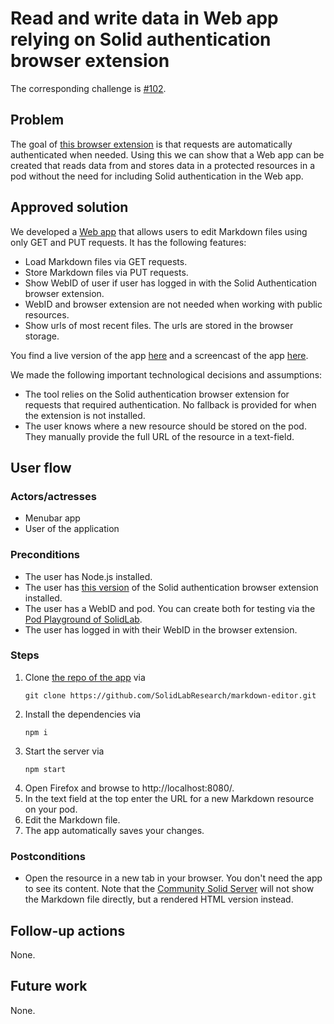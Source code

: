 <!--
Fill in the WebIDs of the people below.
Leave this in comments!
It's possible to have multiple people per role.

Challenge/scenario creator:
  - https://pieterheyvaert.com/#me
Solution creator:
  - https://pieterheyvaert.com/#me
Report writer:
  - https://pieterheyvaert.com/#me
-->

# Read and write data in Web app relying on Solid authentication browser extension

The corresponding challenge is [#102](https://github.com/SolidLabResearch/Challenges/issues/102).

## Problem
<!--
You can reuse the pitch of the challenge, but check if you need to make changes.
For example, it might happen that the approved solution does more than what the original pitch requested.
-->

The goal of [this browser extension](https://github.com/KNowledgeOnWebScale/solid-authentication-browser-extension/) is that requests are 
automatically authenticated when needed. 
Using this we can show that a Web app can be created that reads data from and stores data 
in a protected resources in a pod without the need for including Solid authentication in the Web app.

## Approved solution
<!--
Provide information about the approved solution:
names of tools/libraries created, repos, and so on.
-->

We developed a [Web app](https://github.com/SolidLabResearch/markdown-editor) that allows 
users to edit Markdown files using only GET and PUT requests.
It has the following features:

- Load Markdown files via GET requests.
- Store Markdown files via PUT requests.
- Show WebID of user if user has logged in with the Solid Authentication browser extension.
- WebID and browser extension are not needed when working with public resources.
- Show urls of most recent files. The urls are stored in the browser storage.

You find a live version of the app [here](https://solidlabresearch.github.io/markdown-editor/) and 
a screencast of the app [here](https://cloud.ilabt.imec.be/index.php/s/JcqFbRzNMFztC8D).

<!--
Provide a list of important technical decisions and assumptions.
-->
We made the following important technological decisions and assumptions:
- The tool relies on the Solid authentication browser extension for requests that required authentication. 
No fallback is provided for when the extension is not installed. 
- The user knows where a new resource should be stored on the pod. 
They manually provide the full URL of the resource in a text-field.


## User flow

<!--
Describe a concrete user flow with the approved solution.
Complete the following sections:
-->

### Actors/actresses

- Menubar app
- User of the application

### Preconditions

- The user has Node.js installed.
- The user has [this version](https://github.com/KNowledgeOnWebScale/solid-authentication-browser-extension/commit/bd8d9f8466382b637a640ec2ec11caccdecafc41) of 
the Solid authentication browser extension installed.
- The user has a WebID and pod.
You can create both for testing via the [Pod Playground of SolidLab](https://pod.playground.solidlab.be/).
- The user has logged in with their WebID in the browser extension.

### Steps

1. Clone [the repo of the app](https://github.com/SolidLabResearch/markdown-editor) via
   ```shell
   git clone https://github.com/SolidLabResearch/markdown-editor.git
   ```
2. Install the dependencies via
   ```shell
   npm i
   ```
3. Start the server via
   ```shell
   npm start
   ```
4. Open Firefox and browse to http://localhost:8080/.
5. In the text field at the top enter the URL for a new Markdown resource on your pod.
6. Edit the Markdown file.
7. The app automatically saves your changes.

### Postconditions

- Open the resource in a new tab in your browser. 
  You don't need the app to see its content.
  Note that the [Community Solid Server](https://github.com/CommunitySolidServer/CommunitySolidServer)
  will not show the Markdown file directly, but
  a rendered HTML version instead.

## Follow-up actions

None.

## Future work

None.

